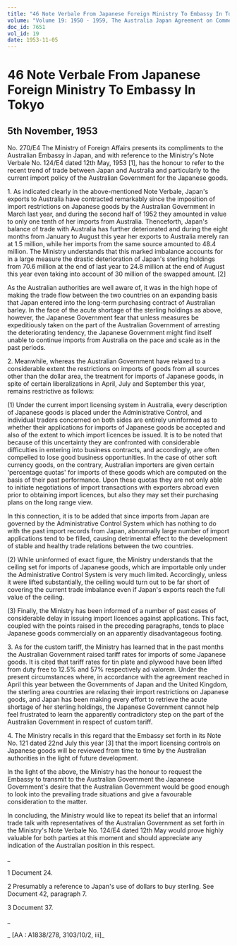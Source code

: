 ```yaml
---
title: "46 Note Verbale From Japanese Foreign Ministry To Embassy In Tokyo"
volume: "Volume 19: 1950 - 1959, The Australia Japan Agreement on Commerce"
doc_id: 7651
vol_id: 19
date: 1953-11-05
---
```


# 46 Note Verbale From Japanese Foreign Ministry To Embassy In Tokyo

## 5th November, 1953

No. 270/E4 The Ministry of Foreign Affairs presents its compliments to the Australian Embassy in Japan, and with reference to the Ministry's Note Verbale No. 124/E4 dated 12th May, 1953 [1], has the honour to refer to the recent trend of trade between Japan and Australia and particularly to the current import policy of the Australian Government for the Japanese goods.

1\. As indicated clearly in the above-mentioned Note Verbale, Japan's exports to Australia have contracted remarkably since the imposition of import restrictions on Japanese goods by the Australian Government in March last year, and during the second half of 1952 they amounted in value to only one tenth of her imports from Australia. Thenceforth, Japan's balance of trade with Australia has further deteriorated and during the eight months from January to August this year her exports to Australia merely ran at 1.5 million, while her imports from the same source amounted to 48.4 million. The Ministry understands that this marked imbalance accounts for in a large measure the drastic deterioration of Japan's sterling holdings from 70.6 million at the end of last year to 24.8 million at the end of August this year even taking into account of 30 million of the swapped amount. [2]

As the Australian authorities are well aware of, it was in the high hope of making the trade flow between the two countries on an expanding basis that Japan entered into the long-term purchasing contract of Australian barley. In the face of the acute shortage of the sterling holdings as above, however, the Japanese Government fear that unless measures be expeditiously taken on the part of the Australian Government of arresting the deteriorating tendency, the Japanese Government might find itself unable to continue imports from Australia on the pace and scale as in the past periods.

2\. Meanwhile, whereas the Australian Government have relaxed to a considerable extent the restrictions on imports of goods from all sources other than the dollar area, the treatment for imports of Japanese goods, in spite of certain liberalizations in April, July and September this year, remains restrictive as follows:

(1) Under the current import licensing system in Australia, every description of Japanese goods is placed under the Administrative Control, and individual traders concerned on both sides are entirely uninformed as to whether their applications for imports of Japanese goods be accepted and also of the extent to which import licences be issued. It is to be noted that because of this uncertainty they are confronted with considerable difficulties in entering into business contracts, and accordingly, are often compelled to lose good business opportunities. In the case of other soft currency goods, on the contrary, Australian importers are given certain 'percentage quotas' for imports of these goods which are computed on the basis of their past performance. Upon these quotas they are not only able to initiate negotiations of import transactions with exporters abroad even prior to obtaining import licences, but also they may set their purchasing plans on the long range view.

In this connection, it is to be added that since imports from Japan are governed by the Administrative Control System which has nothing to do with the past import records from Japan, abnormally large number of import applications tend to be filled, causing detrimental effect to the development of stable and healthy trade relations between the two countries.

(2) While uninformed of exact figure, the Ministry understands that the ceiling set for imports of Japanese goods, which are importable only under the Administrative Control System is very much limited. Accordingly, unless it were lifted substantially, the ceiling would turn out to be far short of covering the current trade imbalance even if Japan's exports reach the full value of the ceiling.

(3) Finally, the Ministry has been informed of a number of past cases of considerable delay in issuing import licences against applications. This fact, coupled with the points raised in the preceding paragraphs, tends to place Japanese goods commercially on an apparently disadvantageous footing.

3\. As for the custom tariff, the Ministry has learned that in the past months the Australian Government raised tariff rates for imports of some Japanese goods. It is cited that tariff rates for tin plate and plywood have been lifted from duty free to 12.5% and 57% respectively ad valorem. Under the present circumstances where, in accordance with the agreement reached in April this year between the Governments of Japan and the United Kingdom, the sterling area countries are relaxing their import restrictions on Japanese goods, and Japan has been making every effort to retrieve the acute shortage of her sterling holdings, the Japanese Government cannot help feel frustrated to learn the apparently contradictory step on the part of the Australian Government in respect of custom tariff.

4\. The Ministry recalls in this regard that the Embassy set forth in its Note No. 121 dated 22nd July this year [3] that the import licensing controls on Japanese goods will be reviewed from time to time by the Australian authorities in the light of future development.

In the light of the above, the Ministry has the honour to request the Embassy to transmit to the Australian Government the Japanese Government's desire that the Australian Government would be good enough to look into the prevailing trade situations and give a favourable consideration to the matter.

In concluding, the Ministry would like to repeat its belief that an informal trade talk with representatives of the Australian Government as set forth in the Ministry's Note Verbale No. 124/E4 dated 12th May would prove highly valuable for both parties at this moment and should appreciate any indication of the Australian position in this respect.

_

1 Document 24.

2 Presumably a reference to Japan's use of dollars to buy sterling. See Document 42, paragraph 7.

3 Document 37.

_

_ [AA : A1838/278, 3103/10/2, iii]_
